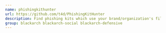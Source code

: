 ```yaml
---
name: phishingkithunter
url: https://github.com/t4d/PhishingKitHunter
description: Find phishing kits which use your brand/organization's files and image'.
group: blackarch blackarch-social blackarch-defensive
---
```

